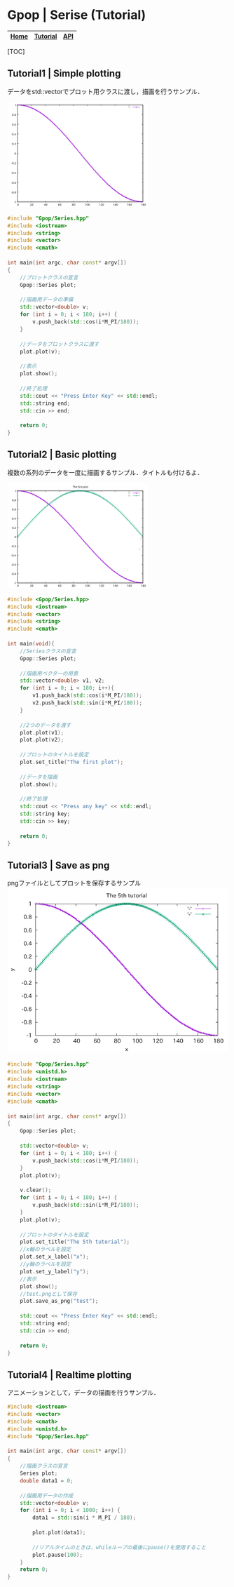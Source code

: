 # Gpop | Serise (Tutorial)


| [Home](./Series.md) | [Tutorial](./Series_tuto.md) | [API](./html/index.html)|
|--------|--------|------|


[TOC]

## Tutorial1 | Simple plotting
データをstd::vectorでプロット用クラスに渡し，描画を行うサンプル．

![Series1.png](./series_tuto1.png)

```cpp
#include "Gpop/Series.hpp"
#include <iostream>
#include <string>
#include <vector>
#include <cmath>

int main(int argc, char const* argv[])
{
	//プロットクラスの宣言
	Gpop::Series plot;

	//描画用データの準備
	std::vector<double> v;
	for (int i = 0; i < 180; i++) {
		v.push_back(std::cos(i*M_PI/180));
	}

	//データをプロットクラスに渡す
	plot.plot(v);

	//表示
	plot.show();

	//終了処理
	std::cout << "Press Enter Key" << std::endl;
	std::string end;
	std::cin >> end;

	return 0;
}
```

## Tutorial2 | Basic plotting
複数の系列のデータを一度に描画するサンプル．タイトルも付けるよ．

![Series1.png](./Series1.png)

```cpp
#include <Gpop/Series.hpp>
#include <iostream>
#include <vector>
#include <string>
#include <cmath>

int main(void){
	//Seriesクラスの宣言
	Gpop::Series plot;

	//描画用ベクターの用意
	std::vector<double> v1, v2;
	for (int i = 0; i < 180; i++){
		v1.push_back(std::cos(i*M_PI/180));
		v2.push_back(std::sin(i*M_PI/180));
	}

	//2つのデータを渡す
	plot.plot(v1);
	plot.plot(v2);

	//プロットのタイトルを設定
	plot.set_title("The first plot");

	//データを描画
	plot.show();

	//終了処理
	std::cout << "Press any key" << std::endl;
	std::string key;
	std::cin >> key;

	return 0;
}

```

## Tutorial3 | Save as png
pngファイルとしてプロットを保存するサンプル
![Series1.png](./test.png)

```cpp
#include "Gpop/Series.hpp"
#include <unistd.h>
#include <iostream>
#include <string>
#include <vector>
#include <cmath>

int main(int argc, char const* argv[])
{
	Gpop::Series plot;

	std::vector<double> v;
	for (int i = 0; i < 180; i++) {
		v.push_back(std::cos(i*M_PI/180));
	}
	plot.plot(v);

	v.clear();
	for (int i = 0; i < 180; i++) {
		v.push_back(std::sin(i*M_PI/180));
	}
	plot.plot(v);
	
	//プロットのタイトルを設定
	plot.set_title("The 5th tutorial");
	//x軸のラベルを設定
	plot.set_x_label("x");
	//y軸のラベルを設定
	plot.set_y_label("y");
	//表示
	plot.show();
	//test.pngとして保存
	plot.save_as_png("test");

	std::cout << "Press Enter Key" << std::endl;
	std::string end;
	std::cin >> end;

	return 0;
}
```

## Tutorial4 | Realtime plotting
アニメーションとして，データの描画を行うサンプル．

```cpp
#include <iostream>
#include <vector>
#include <cmath>
#include <unistd.h>
#include "Gpop/Series.hpp"

int main(int argc, char const* argv[])
{
	//描画クラスの宣言
	Series plot;
	double data1 = 0;

	//描画用データの作成
	std::vector<double> v;
	for (int i = 0; i < 1000; i++) {
		data1 = std::sin(i * M_PI / 180);

		plot.plot(data1);

		//リアルタイムのときは，whileループの最後にpause()を使用すること
		plot.pause(100);
	}
	return 0;
}
```
